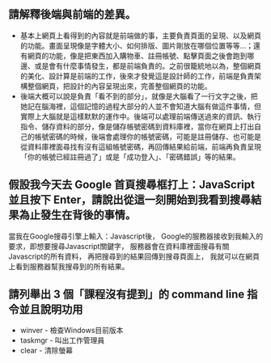 ## 請解釋後端與前端的差異。
* 基本上網頁上看得到的內容就是前端做的事，主要負責頁面的呈現、以及網頁的功能。畫面呈現像是字體大小、如何排版、圖片剛放在哪個位置等等…；還有網頁的功能，像是把東西加入購物車、註冊帳號、點擊頁面之後會跑到哪邊、或是會有什麼事情發生，都是前端負責的。之前很籠統地以為，整個網頁的美化、設計算是前端的工作，後來才發覺這是設計師的工作，前端是負責架構整個網頁，把設計的內容呈現出來，完善整個網頁的功能。
* 後端大概可以說是負責「看不到的部分」，就像是大腦看了一行文字之後，把她記在腦海裡，這個記憶的過程大部分的人並不會知道大腦有做這件事情，但實際上大腦就是這樣默默的運作中。後端可以處理前端傳送過來的資訊、執行指令、儲存資料的部分，像是儲存帳號密碼到資料庫裡，當你在網頁上打出自己的帳號密碼的時候，後端會處理你的帳號密碼，可能是註冊儲存、也可能是從資料庫裡面尋找有沒有這組帳號密碼，再回傳結果給前端，前端再負責呈現「你的帳號已經註冊過了」或是「成功登入」、「密碼錯誤」等的結果。

## 假設我今天去 Google 首頁搜尋框打上：JavaScript 並且按下 Enter，請說出從這一刻開始到我看到搜尋結果為止發生在背後的事情。
當我在Google搜尋引擎上輸入：Javascript後，
Google的服務器接收到我輸入的要求，即想要搜尋Javascript關鍵字，
服務器會在資料庫裡面搜尋有關Javascript的所有資料，
再把搜尋到的結果回傳到搜尋頁面上，
我就可以在網頁上看到服務器幫我搜尋到的所有結果。

## 請列舉出 3 個「課程沒有提到」的 command line 指令並且說明功用
* winver - 檢查Windows目前版本
* taskmgr - 叫出工作管理員
* clear - 清除螢幕